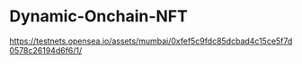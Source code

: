 # Dynamic-Onchain-NFT
https://testnets.opensea.io/assets/mumbai/0xfef5c9fdc85dcbad4c15ce5f7d0578c26194d6f6/1/
